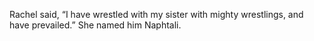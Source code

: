 Rachel said, “I have wrestled with my sister with mighty wrestlings, and have prevailed.” She named him Naphtali.